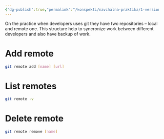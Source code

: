 ```yaml
---
{"dg-publish":true,"permalink":"/konspekti/navchalna-praktika/1-version-control-system/9-remotes/"}
---
```



On the practice when developers uses git they have two repositories – local and remote one. This structure help to syncronize work between different developers and also have backup of work. 
# Add remote
```sh
git remote add [name] [url]
```
# List remotes
```sh
git remote -v
```
# Delete remote
```sh
git remote remove [name]
```
